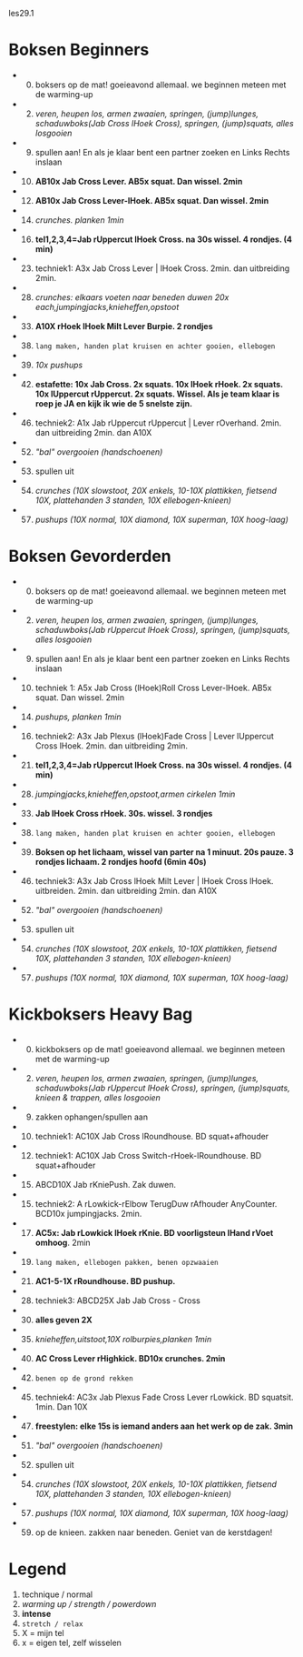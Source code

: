 les29.1

# Boksen Beginners

  - 00) boksers op de mat! goeieavond allemaal. we beginnen meteen met de warming-up
  - 02) *veren, heupen los, armen zwaaien, springen, (jump)lunges, schaduwboks(Jab Cross lHoek Cross), springen, (jump)squats, alles losgooien*
  - 09) spullen aan! En als je klaar bent een partner zoeken en Links Rechts inslaan
  - 10) **AB10x Jab Cross Lever. AB5x squat. Dan wissel. 2min**
  - 12) **AB10x Jab Cross Lever-lHoek. AB5x squat. Dan wissel. 2min**
  - 14) *crunches. planken 1min*
  - 16) **tel1,2,3,4=Jab rUppercut lHoek Cross. na 30s wissel. 4 rondjes. (4 min)**
  - 23) techniek1: A3x Jab Cross Lever | lHoek Cross. 2min. dan uitbreiding 2min.
  - 28) *crunches: elkaars voeten naar beneden duwen 20x each,jumpingjacks,knieheffen,opstoot*
  - 33) **A10X rHoek lHoek Milt Lever Burpie. 2 rondjes**
  - 38) `lang maken, handen plat kruisen en achter gooien, ellebogen`
  - 39) *10x pushups*
  - 42) **estafette: 10x Jab Cross. 2x squats. 10x lHoek rHoek. 2x squats. 10x lUppercut rUppercut. 2x squats. Wissel. Als je team klaar is roep je JA en kijk ik wie de 5 snelste zijn.**
  - 46) techniek2: A1x Jab rUppercut rUppercut | Lever rOverhand. 2min. dan uitbreiding 2min. dan A10X
  - 52) *"bal" overgooien (handschoenen)*
  - 53) spullen uit
  - 54) *crunches (10X slowstoot, 20X enkels, 10-10X plattikken, fietsend 10X, plattehanden 3 standen, 10X ellebogen-knieen)*
  - 57) *pushups (10X normal, 10X diamond, 10X superman, 10X hoog-laag)*

# Boksen Gevorderden

  - 00) boksers op de mat! goeieavond allemaal. we beginnen meteen met de warming-up
  - 02) *veren, heupen los, armen zwaaien, springen, (jump)lunges, schaduwboks(Jab rUppercut lHoek Cross), springen, (jump)squats, alles losgooien*
  - 09) spullen aan! En als je klaar bent een partner zoeken en Links Rechts inslaan
  - 10) techniek 1: A5x Jab Cross (lHoek)Roll Cross Lever-lHoek. AB5x squat. Dan wissel. 2min
  - 14) *pushups, planken 1min*
  - 16) techniek2: A3x Jab Plexus (lHoek)Fade Cross | Lever lUppercut Cross lHoek. 2min. dan uitbreiding 2min.
  - 21) **tel1,2,3,4=Jab rUppercut lHoek Cross. na 30s wissel. 4 rondjes. (4 min)**
  - 28) *jumpingjacks,knieheffen,opstoot,armen cirkelen 1min*
  - 33) **Jab lHoek Cross rHoek. 30s. wissel. 3 rondjes**
  - 38) `lang maken, handen plat kruisen en achter gooien, ellebogen`
  - 39) **Boksen op het lichaam, wissel van parter na 1 minuut. 20s pauze. 3 rondjes lichaam. 2 rondjes hoofd (6min 40s)**
  - 46) techniek3: A3x Jab Cross lHoek Milt Lever | lHoek Cross lHoek. uitbreiden. 2min. dan uitbreiding 2min. dan A10X
  - 52) *"bal" overgooien (handschoenen)*
  - 53) spullen uit
  - 54) *crunches (10X slowstoot, 20X enkels, 10-10X plattikken, fietsend 10X, plattehanden 3 standen, 10X ellebogen-knieen)*
  - 57) *pushups (10X normal, 10X diamond, 10X superman, 10X hoog-laag)*

# Kickboksers Heavy Bag

  - 00) kickboksers op de mat! goeieavond allemaal. we beginnen meteen met de warming-up
  - 02) *veren, heupen los, armen zwaaien, springen, (jump)lunges, schaduwboks(Jab rUppercut lHoek Cross), springen, (jump)squats, knieen & trappen, alles losgooien*
  - 09) zakken ophangen/spullen aan
  - 10) techniek1: AC10X Jab Cross lRoundhouse. BD squat+afhouder
  - 12) techniek1: AC10X Jab Cross Switch-rHoek-lRoundhouse. BD squat+afhouder
  - 15) ABCD10X Jab rKniePush. Zak duwen.
  - 15) techniek2: A rLowkick-rElbow TerugDuw rAfhouder AnyCounter. BCD10x jumpingjacks. 2min.
  - 17) **AC5x: Jab rLowkick lHoek rKnie. BD voorligsteun lHand rVoet omhoog**. 2min
  - 19) `lang maken, ellebogen pakken, benen opzwaaien`
  - 21) **AC1-5-1X rRoundhouse. BD pushup.**
  - 28) techniek3: ABCD25X Jab Jab Cross - Cross
  - 30) **alles geven 2X**
  - 35) *knieheffen,uitstoot,10X rolburpies,planken 1min*
  - 40) **AC Cross Lever rHighkick. BD10x crunches. 2min**
  - 42) `benen op de grond rekken`
  - 45) techniek4: AC3x Jab Plexus Fade Cross Lever rLowkick. BD squatsit. 1min. Dan 10X
  - 47) **freestylen: elke 15s is iemand anders aan het werk op de zak. 3min**
  - 51) *"bal" overgooien (handschoenen)*
  - 52) spullen uit
  - 54) *crunches (10X slowstoot, 20X enkels, 10-10X plattikken, fietsend 10X, plattehanden 3 standen, 10X ellebogen-knieen)*
  - 57) *pushups (10X normal, 10X diamond, 10X superman, 10X hoog-laag)*
  - 59) op de knieen. zakken naar beneden. Geniet van de kerstdagen!

# Legend

 1. technique / normal
 1. *warming up / strength / powerdown*
 1. **intense**
 1. `stretch / relax`
 1. X = mijn tel
 1. x = eigen tel, zelf wisselen
